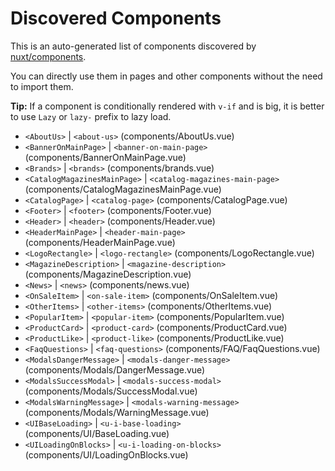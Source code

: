 # Discovered Components

This is an auto-generated list of components discovered by [nuxt/components](https://github.com/nuxt/components).

You can directly use them in pages and other components without the need to import them.

**Tip:** If a component is conditionally rendered with `v-if` and is big, it is better to use `Lazy` or `lazy-` prefix to lazy load.

- `<AboutUs>` | `<about-us>` (components/AboutUs.vue)
- `<BannerOnMainPage>` | `<banner-on-main-page>` (components/BannerOnMainPage.vue)
- `<Brands>` | `<brands>` (components/brands.vue)
- `<CatalogMagazinesMainPage>` | `<catalog-magazines-main-page>` (components/CatalogMagazinesMainPage.vue)
- `<CatalogPage>` | `<catalog-page>` (components/CatalogPage.vue)
- `<Footer>` | `<footer>` (components/Footer.vue)
- `<Header>` | `<header>` (components/Header.vue)
- `<HeaderMainPage>` | `<header-main-page>` (components/HeaderMainPage.vue)
- `<LogoRectangle>` | `<logo-rectangle>` (components/LogoRectangle.vue)
- `<MagazineDescription>` | `<magazine-description>` (components/MagazineDescription.vue)
- `<News>` | `<news>` (components/news.vue)
- `<OnSaleItem>` | `<on-sale-item>` (components/OnSaleItem.vue)
- `<OtherItems>` | `<other-items>` (components/OtherItems.vue)
- `<PopularItem>` | `<popular-item>` (components/PopularItem.vue)
- `<ProductCard>` | `<product-card>` (components/ProductCard.vue)
- `<ProductLike>` | `<product-like>` (components/ProductLike.vue)
- `<FaqQuestions>` | `<faq-questions>` (components/FAQ/FaqQuestions.vue)
- `<ModalsDangerMessage>` | `<modals-danger-message>` (components/Modals/DangerMessage.vue)
- `<ModalsSuccessModal>` | `<modals-success-modal>` (components/Modals/SuccessModal.vue)
- `<ModalsWarningMessage>` | `<modals-warning-message>` (components/Modals/WarningMessage.vue)
- `<UIBaseLoading>` | `<u-i-base-loading>` (components/UI/BaseLoading.vue)
- `<UILoadingOnBlocks>` | `<u-i-loading-on-blocks>` (components/UI/LoadingOnBlocks.vue)
